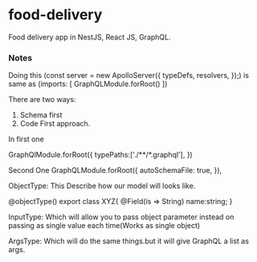 # food-delivery

Food delivery app in NestJS, React JS, GraphQL.

### Notes

Doing this
(const server = new ApolloServer({
typeDefs,
resolvers,
});) is same as
(imports: [
GraphQLModule.forRoot()
])

There are two ways:

1.  Schema first
2.  Code First approach.

In first one

GraphQlModule.forRoot({
typePaths:['./**/*.graphql'],
})

Second One
GraphQLModule.forRoot({
autoSchemaFile: true,
}),

ObjectType: This Describe how our model will looks like.

@objectType()
export class XYZ{
@Field(is => String)
name:string;
}

InputType: Which will allow you to pass object parameter instead on passing as single value each time(Works as single object)

ArgsType: Which will do the same things.but it will give GraphQL a list as args.
